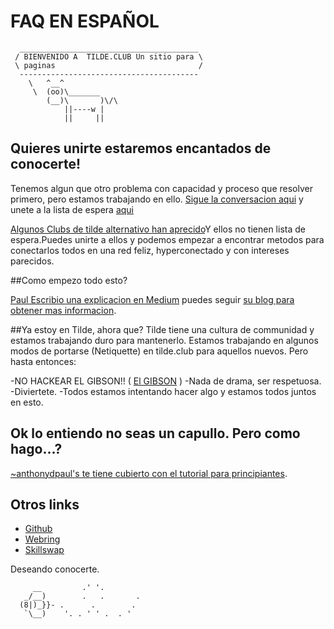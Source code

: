 # FAQ EN ESPAÑOL

      ________________________________________
     / BIENVENIDO A  TILDE.CLUB Un sitio para \
     \ paginas                                /
      ----------------------------------------
        \   ^__^
         \  (oo)\_______
            (__)\       )\/\
                ||----w |
                ||     ||

## Quieres unirte estaremos encantados de conocerte!

Tenemos algun que otro problema con capacidad y proceso que resolver primero, pero estamos trabajando en ello. [Sigue la conversacion aqui](https://github.com/tildeclub/tilde.club/issues/18) y unete a la lista de espera [aqui](http://goo.gl/forms/gRMRT1YBU4)

[Algunos Clubs de tilde alternativo han aprecido](http://tilde.club/%7Epfhawkins/othertildes.html)Y ellos no tienen lista de espera.Puedes unirte a ellos y podemos empezar a encontrar metodos para conectarlos todos en una red feliz, hyperconectado y con intereses parecidos.


##Como empezo todo esto?

[Paul Escribio una explicacion en Medium](https://medium.com/message/tilde-club-i-had-a-couple-drinks-and-woke-up-with-1-000-nerds-a8904f0a2ebf) puedes seguir 
[su blog para obtener mas informacion](http://tilde.club/~ford/).

##Ya estoy en Tilde, ahora que?
Tilde tiene una cultura de communidad y estamos trabajando duro para mantenerlo. Estamos trabajando en algunos modos de portarse (Netiquette) en tilde.club para aquellos nuevos. 
Pero hasta entonces: 

-NO HACKEAR EL GIBSON!! ( [El GIBSON](http://www.urbandictionary.com/define.php?term=Hack+the+Gibson) ) 
-Nada de drama, ser respetuosa.
-Diviertete. 
-Todos estamos intentando hacer algo y estamos todos  juntos en esto.


## Ok lo entiendo no seas un capullo. Pero como hago...?

[~anthonydpaul's te tiene cubierto con el tutorial para principiantes](http://tilde.club/~anthonydpaul/primer.html).

## Otros links
- [Github](https://github.com/tildeclub/tilde.club)
- [Webring](http://tilde.club/~harper/link.html?action=join) 
- [Skillswap](http://goo.gl/forms/LT2bDgtmwH)

Deseando conocerte.

 
 
         __         .' '.
       _/__)        .   .       .
      (8|)_}}- .      .        .
       `\__)    '. . ' ' .  . '

